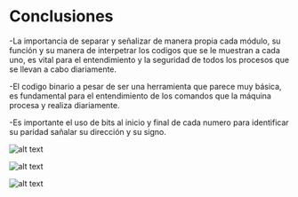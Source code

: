 # Conclusiones

-La importancia de separar y señalizar de manera propia cada módulo, su función y su manera de interpetrar los codigos que se le muestran a cada uno, es vital para el entendimiento y la seguridad de todos los procesos que se llevan a cabo diariamente. 

-El codigo binario a pesar de ser una herramienta que parece muy básica, es fundamental para el entendimiento de los comandos que la máquina procesa y realiza diariamente.

-Es importante el uso de bits al inicio y final de cada numero para identificar su paridad sañalar su dirección y su signo.

![alt text](Ejemplo1Binarios.png)

![alt text](Ejemplo2.png)

![alt text](Ejemplo3-1.png)